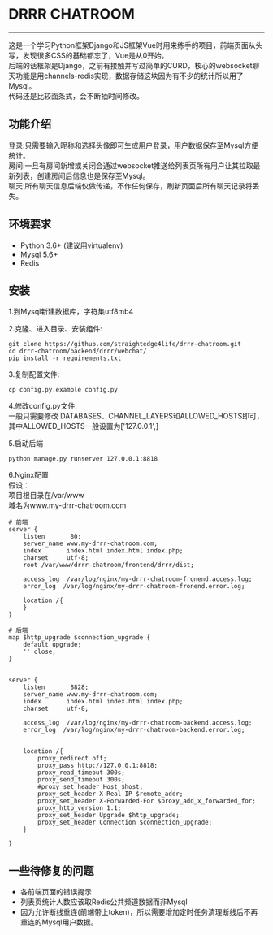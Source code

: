 # DRRR CHATROOM    
---
这是一个学习Python框架Django和JS框架Vue时用来练手的项目，前端页面从头写，发现很多CSS的基础都忘了，Vue是从0开始。  
后端的话框架是Django，之前有接触并写过简单的CURD，核心的websocket聊天功能是用channels-redis实现，数据存储这块因为有不少的统计所以用了Mysql。  
代码还是比较面条式，会不断抽时间修改。  

## 功能介绍
登录:只需要输入昵称和选择头像即可生成用户登录，用户数据保存至Mysql方便统计。  
房间:一旦有房间新增或关闭会通过websocket推送给列表页所有用户让其拉取最新列表，创建房间后信息也是保存至Mysql。  
聊天:所有聊天信息后端仅做传递，不作任何保存，刷新页面后所有聊天记录将丢失。
## 环境要求
*  Python 3.6+ (建议用virtualenv)
*  Mysql 5.6+
*  Redis
## 安装 
1.到Mysql新建数据库，字符集utf8mb4

2.克隆、进入目录、安装组件:
```shell script
git clone https://github.com/straightedge4life/drrr-chatroom.git
cd drrr-chatroom/backend/drrr/webchat/
pip install -r requirements.txt
```
3.复制配置文件:
```shell script
cp config.py.example config.py
```
4.修改config.py文件:  
一般只需要修改 DATABASES、CHANNEL_LAYERS和ALLOWED_HOSTS即可，其中ALLOWED_HOSTS一般设置为['127.0.0.1',]  
  
5.启动后端
```shell script
python manage.py runserver 127.0.0.1:8818
```
6.Nginx配置  
假设：  
项目根目录在/var/www  
域名为www.my-drrr-chatroom.com  
  

```
# 前端
server {
    listen       80;
    server_name www.my-drrr-chatroom.com;
    index       index.html index.html index.php;
    charset     utf-8;
    root /var/www/drrr-chatroom/frontend/drrr/dist;

    access_log  /var/log/nginx/my-drrr-chatroom-fronend.access.log;
    error_log  /var/log/nginx/my-drrr-chatroom-fronend.error.log;

    location /{
    }
}

# 后端
map $http_upgrade $connection_upgrade {
    default upgrade;
    '' close;
}


server {
    listen       8828;
    server_name www.my-drrr-chatroom.com;
    index       index.html index.html index.php;
    charset     utf-8;

    access_log  /var/log/nginx/my-drrr-chatroom-backend.access.log;
    error_log  /var/log/nginx/my-drrr-chatroom-backend.error.log;


    location /{
        proxy_redirect off;
        proxy_pass http://127.0.0.1:8818;
        proxy_read_timeout 300s;
        proxy_send_timeout 300s;
        #proxy_set_header Host $host;
        proxy_set_header X-Real-IP $remote_addr;
        proxy_set_header X-Forwarded-For $proxy_add_x_forwarded_for;
        proxy_http_version 1.1;
        proxy_set_header Upgrade $http_upgrade;
        proxy_set_header Connection $connection_upgrade;
    }

}
```
## 一些待修复的问题
*  各前端页面的错误提示
*  列表页统计人数应该取Redis公共频道数据而非Mysql
*  因为允许断线重连(前端带上token)，所以需要增加定时任务清理断线后不再重连的Mysql用户数据。